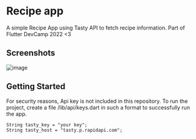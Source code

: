 # Recipe app

A simple Recipe App using Tasty API to fetch recipe information. Part of Flutter DevCamp 2022 <3

## Screenshots

![image](https://user-images.githubusercontent.com/54640700/193327435-05d7dd74-16ca-45dd-bf18-df85fea0b9d1.png)



## Getting Started
For security reasons, Api key is not included in this repository. To run the project, create a file /lib/api/keys.dart in such a format to successfully run the app.
```
String tasty_key = "your key";
String tasty_host = "tasty.p.rapidapi.com";
```

